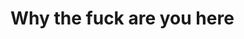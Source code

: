 # Why the fuck are you here




























                                                             

